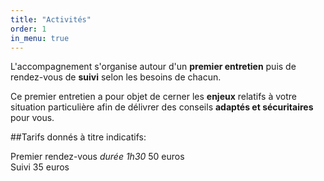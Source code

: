 ```yaml
---
title: "Activités"
order: 1
in_menu: true
---
```

L'accompagnement s'organise autour d'un **premier entretien** puis de rendez-vous de **suivi** selon les besoins de chacun.

Ce premier entretien a pour objet de cerner les **enjeux** relatifs à votre situation particulière afin de délivrer des conseils **adaptés et sécuritaires** pour vous.

##Tarifs donnés à titre indicatifs:

Premier rendez-vous _durée 1h30_ 50 euros  
Suivi 35 euros 
